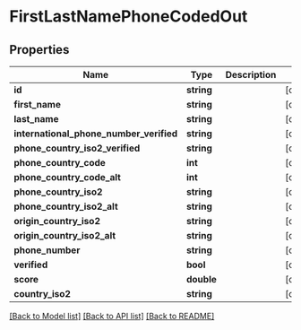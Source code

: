 # FirstLastNamePhoneCodedOut

## Properties
Name | Type | Description | Notes
------------ | ------------- | ------------- | -------------
**id** | **string** |  | [optional] 
**first_name** | **string** |  | [optional] 
**last_name** | **string** |  | [optional] 
**international_phone_number_verified** | **string** |  | [optional] 
**phone_country_iso2_verified** | **string** |  | [optional] 
**phone_country_code** | **int** |  | [optional] 
**phone_country_code_alt** | **int** |  | [optional] 
**phone_country_iso2** | **string** |  | [optional] 
**phone_country_iso2_alt** | **string** |  | [optional] 
**origin_country_iso2** | **string** |  | [optional] 
**origin_country_iso2_alt** | **string** |  | [optional] 
**phone_number** | **string** |  | [optional] 
**verified** | **bool** |  | [optional] 
**score** | **double** |  | [optional] 
**country_iso2** | **string** |  | [optional] 

[[Back to Model list]](../README.md#documentation-for-models) [[Back to API list]](../README.md#documentation-for-api-endpoints) [[Back to README]](../README.md)



